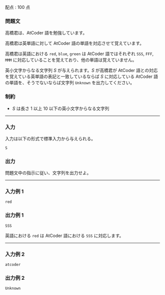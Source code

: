 配点 : $100$ 点

### 問題文

高橋君は、AtCoder 語を勉強しています。

高橋君は英単語に対して AtCoder 語の単語を対応させて覚えています。

高橋君は英語における `red`, `blue`, `green` は AtCoder 語ではそれぞれ `SSS`, `FFF`, `MMM` に対応していることを覚えており、他の単語は覚えていません。

英小文字からなる文字列 $S$ が与えられます。$S$ が高橋君が AtCoder 語との対応を覚えている英単語の表記と一致しているならば $S$ に対応している AtCoder 語の単語を、そうでないならば文字列 `Unknown` を出力してください。

### 制約

  * $S$ は長さ $1$ 以上 $10$ 以下の英小文字からなる文字列



* * *

### 入力

入力は以下の形式で標準入力から与えられる。
    
    
    S

### 出力

問題文中の指示に従い、文字列を出力せよ。

* * *

### 入力例 1
    
    
    red

### 出力例 1
    
    
    SSS

英語における `red` は AtCoder 語における `SSS` に対応します。

* * *

### 入力例 2
    
    
    atcoder

### 出力例 2
    
    
    Unknown
